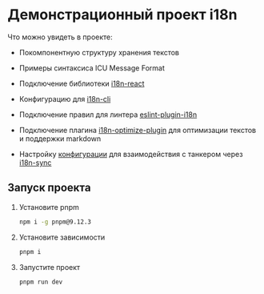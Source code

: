 # Демонстрационный проект i18n

Что можно увидеть в проекте:

- Покомпонентную структуру хранения текстов

- Примеры синтаксиса ICU Message Format

- Подключение библиотеки [i18n-react](./src/shared/i18n/intl.tsx)

- Конфигурацию для [i18n-cli](./i18n.config.ts)

- Подключение правил для линтера [eslint-plugin-i18n](./eslint.config.js)

- Подключение плагина [i18n-optimize-plugin](../packages/i18n-optimize-plugin/README.md) для оптимизации текстов и поддержки markdown

- Настройку [конфигурации](./.i18nrc.json) для взаимодействия с танкером через [i18n-sync](../packages/i18n-sync/README.md)


## Запуск проекта

1. Установите pnpm

    ```bash
    npm i -g pnpm@9.12.3
    ```

1. Установите зависимости

    ```bash
    pnpm i
    ```

1. Запустите проект

    ```bash
    pnpm run dev
    ```
